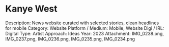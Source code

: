 # Kanye West

Description: News website curated with selected stories, clean headlines for mobile
Category: Website
Platform / Medium: Mobile, Website
Digi / IRL: Digital
Type: Artist
Approach: Ideas
Year: 2023
Attachment: IMG_0238.png, IMG_0237.png, IMG_0236.png, IMG_0235.png, IMG_0234.png